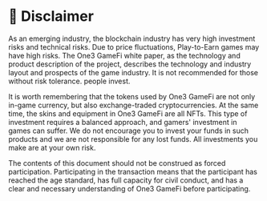 # 📌 Disclaimer

As an emerging industry, the blockchain industry has very high investment risks and technical risks. Due to price fluctuations, Play-to-Earn games may have high risks. The One3 GameFi white paper, as the technology and product description of the project, describes the technology and industry layout and prospects of the game industry. It is not recommended for those without risk tolerance. people invest.

It is worth remembering that the tokens used by One3 GameFi are not only in-game currency, but also exchange-traded cryptocurrencies. At the same time, the skins and equipment in One3 GameFi are all NFTs. This type of investment requires a balanced approach, and gamers' investment in games can suffer. We do not encourage you to invest your funds in such products and we are not responsible for any lost funds. All investments you make are at your own risk.

The contents of this document should not be construed as forced participation. Participating in the transaction means that the participant has reached the age standard, has full capacity for civil conduct, and has a clear and necessary understanding of One3 GameFi before participating.
